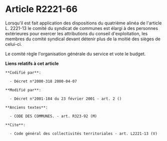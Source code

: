 # Article R2221-66

Lorsqu'il est fait application des dispositions du quatrième alinéa de l'article L. 2221-13 le comité du syndicat de communes
est élargi à des personnes extérieures pour exercer les attributions du conseil d'exploitation, les membres du comité
syndical devant détenir plus de la moitié des sièges de celui-ci. 

Le comité règle l'organisation générale du service et vote le budget.

**Liens relatifs à cet article**

	**Codifié par**:

	  - Décret n°2000-318 2000-04-07

	**Modifié par**:

	  - Décret n°2001-184 du 23 février 2001 - art. 2 ()

	**Anciens textes**:

	  - CODE DES COMMUNES. - art. R323-92 (M)

	**Cite**:

	  - Code général des collectivités territoriales - art. L2221-13 (V)
